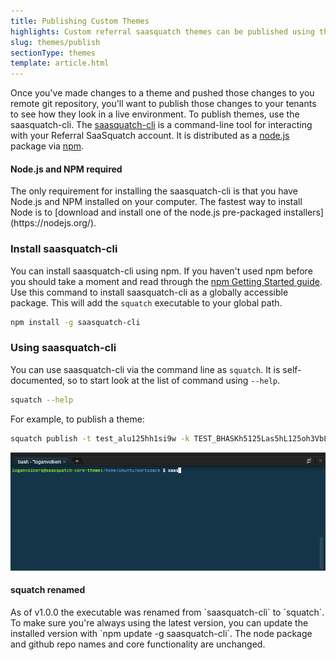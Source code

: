 ```yaml
---
title: Publishing Custom Themes
highlights: Custom referral saasquatch themes can be published using the Command Line Interface.
slug: themes/publish
sectionType: themes
template: article.html
---
```


Once you've made changes to a theme and pushed those changes to you remote git repository, you'll want to publish those changes to your tenants to see how they look in a live environment. To publish themes,
use the saasquatch-cli. The [saasquatch-cli](https://github.com/saasquatch/saasquatch-cli) is a command-line tool for interacting with your Referral SaaSquatch account. It 
is distributed as a [node.js](http://nodejs.org/) package via [npm](https://www.npmjs.com/package/saasquatch-cli).

<div class="bs-callout bs-callout-info">
  <h4>Node.js and NPM required</h4>
  The only requirement for installing the saasquatch-cli is that you have Node.js and NPM installed on your computer. The fastest way to install Node is to 
  [download and install one of the node.js pre-packaged installers](https://nodejs.org/).
</div>

### Install saasquatch-cli

You can install saasquatch-cli using npm. If you haven't used npm before you should take a moment and read through the [npm Getting Started guide](https://docs.npmjs.com/getting-started/what-is-npm).
Use this command to install saasquatch-cli as a globally accessible package. This will add the `squatch` executable to your global path.

```bash
npm install -g saasquatch-cli
```


### Using saasquatch-cli

You can use saasquatch-cli via the command line as `squatch`. It is self-documented, so to start look at the list of command using `--help`.

```bash
squatch --help
```

For example, to publish a theme:

```bash
squatch publish -t test_alu125hh1si9w -k TEST_BHASKh5125Las5hL125oh3VbLmPxUSs
```


<img src="/assets/images/cli-demo.gif" />


<div class="bs-callout bs-callout-warning">
  <h4>squatch renamed</h4>
  As of v1.0.0 the executable was renamed from `saasquatch-cli` to `squatch`. To make sure you're always using the latest version, you can update
  the installed version with `npm update -g saasquatch-cli`. The node package and github repo names and core functionality are unchanged.
</div>